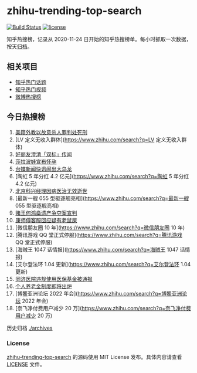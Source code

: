# zhihu-trending-top-search

[![Build Status](https://github.com/justjavac/zhihu-trending-top-search/workflows/ci/badge.svg?branch=main)](https://github.com/justjavac/zhihu-trending-top-search/actions)
[![license](https://img.shields.io/github/license/justjavac/zhihu-trending-top-search)](https://github.com/justjavac/zhihu-trending-top-search/blob/main/LICENSE)

知乎热搜榜，记录从 2020-11-24 日开始的知乎热搜榜单。每小时抓取一次数据，按天[归档](./archives)。

## 相关项目

- [知乎热门话题](https://github.com/justjavac/zhihu-trending-hot-questions)
- [知乎热门视频](https://github.com/justjavac/zhihu-trending-hot-video)
- [微博热搜榜](https://github.com/justjavac/weibo-trending-hot-search)

## 今日热搜榜

<!-- BEGIN -->
<!-- 最后更新时间 Fri Apr 22 2022 08:54:49 GMT+0800 (China Standard Time) -->

1. [美籍外教以故意杀人罪判处死刑](https://www.zhihu.com/search?q=美籍外教以故意杀人罪判处死刑)
1. [LV 定义无收入群体](https://www.zhihu.com/search?q=LV 定义无收入群体)
1. [好丽友澄清「双标」传闻](https://www.zhihu.com/search?q=好丽友澄清「双标」传闻)
1. [莎拉波娃宣布怀孕](https://www.zhihu.com/search?q=莎拉波娃宣布怀孕)
1. [台媒新闻快讯闹出大乌龙](https://www.zhihu.com/search?q=台媒新闻快讯闹出大乌龙)
1. [陶虹 5 年分红 4.2 亿元](https://www.zhihu.com/search?q=陶虹 5 年分红 4.2 亿元)
1. [北京科兴经理因病医治无效逝世](https://www.zhihu.com/search?q=北京科兴经理因病医治无效逝世)
1. [最新一艘 055 型驱逐舰亮相](https://www.zhihu.com/search?q=最新一艘 055 型驱逐舰亮相)
1. [赌王何鸿燊遗产争夺案宣判](https://www.zhihu.com/search?q=赌王何鸿燊遗产争夺案宣判)
1. [康师傅客服回应疑有老鼠屎](https://www.zhihu.com/search?q=康师傅客服回应疑有老鼠屎)
1. [微信朋友圈 10 年](https://www.zhihu.com/search?q=微信朋友圈 10 年)
1. [腾讯游戏 QQ 堂正式停服](https://www.zhihu.com/search?q=腾讯游戏 QQ 堂正式停服)
1. [海贼王 1047 话情报](https://www.zhihu.com/search?q=海贼王 1047 话情报)
1. [艾尔登法环 1.04 更新](https://www.zhihu.com/search?q=艾尔登法环 1.04 更新)
1. [同济医院违规使用医保基金被通报](https://www.zhihu.com/search?q=同济医院违规使用医保基金被通报)
1. [个人养老金制度即将出炉](https://www.zhihu.com/search?q=个人养老金制度即将出炉)
1. [博鳌亚洲论坛 2022 年会](https://www.zhihu.com/search?q=博鳌亚洲论坛 2022 年会)
1. [奈飞净付费用户减少 20 万](https://www.zhihu.com/search?q=奈飞净付费用户减少 20 万)

<!-- END -->

历史归档 [./archives](./archives)

### License

[zhihu-trending-top-search](https://github.com/justjavac/zhihu-trending-top-search)
的源码使用 MIT License 发布。具体内容请查看 [LICENSE](./LICENSE) 文件。
